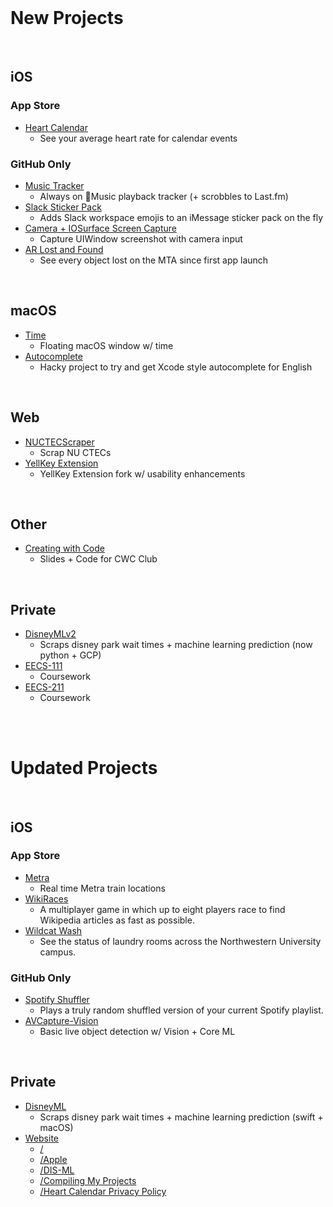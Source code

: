 <br>

# New Projects

<br>

## iOS

### App Store

- [Heart Calendar](https://github.com/atfinke/heart-cal)
  - See your average heart rate for calendar events

### GitHub Only

- [Music Tracker](https://github.com/atfinke/Music-Tracker)
  - Always on Music playback tracker (+ scrobbles to Last.fm)
- [Slack Sticker Pack](https://github.com/atfinke/SlackStickerPack)
  - Adds Slack workspace emojis to an iMessage sticker pack on the fly
- [Camera + IOSurface Screen Capture](https://github.com/atfinke/Camera-IOSurfaceCapture)
  - Capture UIWindow screenshot with camera input
- [AR Lost and Found](https://github.com/atfinke/AR-Lost-and-Found)
  - See every object lost on the MTA since first app launch

<br>

## macOS

- [Time](https://github.com/atfinke/time)
  - Floating macOS window w/ time
- [Autocomplete](https://github.com/atfinke/Autocomplete)
  - Hacky project to try and get Xcode style autocomplete for English

<br>

## Web

- [NUCTECScraper](https://github.com/atfinke/NUCTECScraper)
  - Scrap NU CTECs
- [YellKey Extension](https://github.com/atfinke/YellKey-Extension)
  - YellKey Extension fork w/ usability enhancements
  
<br>

## Other

- [Creating with Code](https://github.com/atfinke/CreatingWithCode)
  - Slides + Code for CWC Club
<br>

## Private

- [DisneyMLv2](https://github.com/atfinke/DisneyMLv2) 
  - Scraps disney park wait times + machine learning prediction (now python + GCP)
- [EECS-111](https://github.com/atfinke/EECS-111)
  - Coursework
- [EECS-211](https://github.com/atfinke/EECS-211)
  - Coursework
  
<br>
<br>

# Updated Projects

<br>

## iOS

### App Store

- [Metra](https://github.com/atfinke/Metra)
  - Real time Metra train locations
- [WikiRaces](https://github.com/atfinke/WikiRaces)
  - A multiplayer game in which up to eight players race to find Wikipedia articles as fast as possible.
- [Wildcat Wash](https://github.com/atfinke/Wildcat-Wash)
  - See the status of laundry rooms across the Northwestern University campus.

### GitHub Only

- [Spotify Shuffler](https://github.com/atfinke/SpotifyShuffler)
  - Plays a truly random shuffled version of your current Spotify playlist.
- [AVCapture-Vision](https://github.com/atfinke/AVCapture-Vision)
  - Basic live object detection w/ Vision + Core ML

<br>

## Private

- [DisneyML](https://github.com/atfinke/DisneyML)
  - Scraps disney park wait times + machine learning prediction (swift + macOS)
- [Website](https://github.com/atfinke/Website)
  - [/](https://www.andrewfinke.com/)
  - [/Apple](https://www.andrewfinke.com/apple.html)
  - [/DIS-ML](http://www.andrewfinke.com/DIS-ML.html)
  - [/Compiling My Projects](https://www.andrewfinke.com/compile-github.html)
  - [/Heart Calendar Privacy Policy](https://www.andrewfinke.com/heart-privacy.html)
